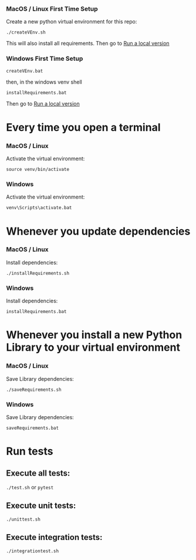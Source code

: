 
### MacOS / Linux First Time Setup
Create a new python virtual environment for this repo:

```./createVEnv.sh```

This will also install all requirements.
Then go to [Run a local version](#run-a-local-version)

### Windows First Time Setup

```createVEnv.bat```

then, in the windows venv shell

```installRequirements.bat```

Then go to [Run a local version](#run-a-local-version)
# Every time you open a terminal
### MacOS / Linux
Activate the virtual environment:

```source venv/bin/activate``` 

### Windows
Activate the virtual environment:

```venv\Scripts\activate.bat```

# Whenever you update dependencies
### MacOS / Linux
Install dependencies:

```./installRequirements.sh```

### Windows
Install dependencies:

```installRequirements.bat```

# Whenever you install a new Python Library to your virtual environment
### MacOS / Linux
Save Library dependencies:

```./saveRequirements.sh```

### Windows
Save Library dependencies:

```saveRequirements.bat```

# Run tests
## Execute all tests:
```./test.sh``` or ```pytest```


## Execute unit tests:
```./unittest.sh```


## Execute integration tests:
```./integrationtest.sh```

